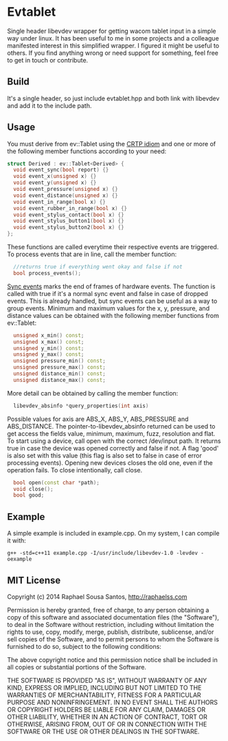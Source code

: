 # Evtablet
Single header libevdev wrapper for getting wacom tablet input in a simple way under linux. It has been useful to me in some projects and a colleague manifested interest in this simplified wrapper. I figured it might be useful to others. If you find anything wrong or need support for something, feel free to get in touch or contribute.

## Build
It's a single header, so just include evtablet.hpp and both link with libevdev and add it to the include path.

## Usage
You must derive from ev::Tablet using the [CRTP idiom](http://en.wikipedia.org/wiki/Curiously_recurring_template_pattern) and one or more of the following member functions according to your need:
```c++
struct Derived : ev::Tablet<Derived> {
  void event_sync(bool report) {}
  void event_x(unsigned x) {}
  void event_y(unsigned x) {}
  void event_pressure(unsigned x) {}
  void event_distance(unsigned x) {}
  void event_in_range(bool x) {}
  void event_rubber_in_range(bool x) {}
  void event_stylus_contact(bool x) {}
  void event_stylus_button1(bool x) {}
  void event_stylus_button2(bool x) {}
};
```
These functions are called everytime their respective events are triggered. To process events that are in line, call the member function:
```c++
  //returns true if everything went okay and false if not
  bool process_events();
```

[Sync events](http://www.freedesktop.org/software/libevdev/doc/latest/syn_dropped.html) marks the end of frames of hardware events. The function is called with true if it's a normal sync event and false in case of dropped events. This is already handled, but sync events can be useful as a way to group events.
Minimum and maximum values for the x, y, pressure, and distance values can be obtained with the following member functions from ev::Tablet:
```c++
  unsigned x_min() const;
  unsigned x_max() const;
  unsigned y_min() const;
  unsigned y_max() const;
  unsigned pressure_min() const;
  unsigned pressure_max() const;
  unsigned distance_min() const;
  unsigned distance_max() const;
```

More detail can be obtained by calling the member function:
```c++
  libevdev_absinfo *query_properties(int axis)
```
Possible values for axis are ABS_X, ABS_Y, ABS_PRESSURE and ABS_DISTANCE. The pointer-to-libevdev_absinfo returned can be used to get access the fields value, minimum, maximum, fuzz, resolution and flat.
To start using a device, call open with the correct /dev/input path. It returns true in case the device was opened correctly and false if not. A flag 'good' is also set with this value (this flag is also set to false in case of error processing events). Opening new devices closes the old one, even if the operation fails. To close intentionally, call close.
```c++
  bool open(const char *path);
  void close();
  bool good;
```

## Example
A simple example is included in example.cpp. On my system, I can compile it with:
```
g++ -std=c++11 example.cpp -I/usr/include/libevdev-1.0 -levdev -oexample
```

## MIT License
Copyright (c) 2014 Raphael Sousa Santos, http://raphaelss.com

Permission is hereby granted, free of charge, to any person obtaining a copy
of this software and associated documentation files (the "Software"), to deal
in the Software without restriction, including without limitation the rights
to use, copy, modify, merge, publish, distribute, sublicense, and/or sell
copies of the Software, and to permit persons to whom the Software is
furnished to do so, subject to the following conditions:

The above copyright notice and this permission notice shall be included in all
copies or substantial portions of the Software.

THE SOFTWARE IS PROVIDED "AS IS", WITHOUT WARRANTY OF ANY KIND, EXPRESS OR
IMPLIED, INCLUDING BUT NOT LIMITED TO THE WARRANTIES OF MERCHANTABILITY,
FITNESS FOR A PARTICULAR PURPOSE AND NONINFRINGEMENT. IN NO EVENT SHALL THE
AUTHORS OR COPYRIGHT HOLDERS BE LIABLE FOR ANY CLAIM, DAMAGES OR OTHER
LIABILITY, WHETHER IN AN ACTION OF CONTRACT, TORT OR OTHERWISE, ARISING FROM,
OUT OF OR IN CONNECTION WITH THE SOFTWARE OR THE USE OR OTHER DEALINGS IN THE
SOFTWARE.
